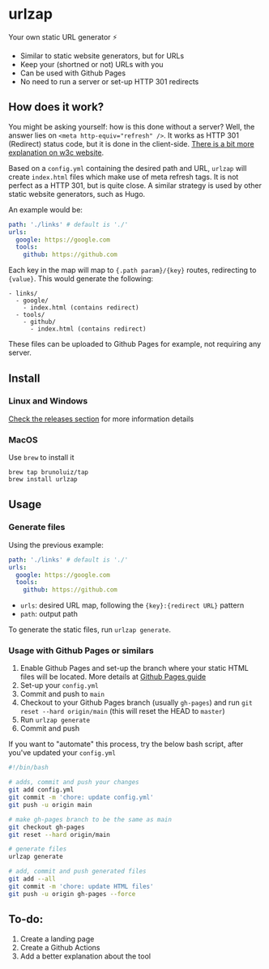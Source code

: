 # urlzap

Your own static URL generator ⚡️

- Similar to static website generators, but for URLs
- Keep your (shortned or not) URLs with you
- Can be used with Github Pages
- No need to run a server or set-up HTTP 301 redirects

## How does it work?

You might be asking yourself: how is this done without a server? Well, the answer lies on
`<meta http-equiv="refresh" />`. It works as HTTP 301 (Redirect) status code, but it is done
in the client-side. [There is a bit more explanation on w3c website](https://www.w3.org/TR/WCAG20-TECHS/H76.html).

Based on a `config.yml` containing the desired path and URL, `urlzap` will create `index.html`
files which make use of meta refresh tags. It is not perfect as a HTTP 301, but is quite close.
A similar strategy is used by other static website generators, such as Hugo.

An example would be:

```yaml
path: './links' # default is './'
urls:
  google: https://google.com
  tools:
    github: https://github.com
```

Each key in the map will map to `{.path param}/{key}` routes, redirecting to `{value}`.
This would generate the following:

```
- links/
  - google/
    - index.html (contains redirect)
  - tools/
    - github/
      - index.html (contains redirect)
```

These files can be uploaded to Github Pages for example, not requiring any server.

## Install

### Linux and Windows

[Check the releases section](https://github.com/brunoluiz/urlzap/releases) for more information details

### MacOS

Use `brew` to install it

```
brew tap brunoluiz/tap
brew install urlzap
```

## Usage

### Generate files

Using the previous example:

```yaml
path: './links' # default is './'
urls:
  google: https://google.com
  tools:
    github: https://github.com
```

- `urls`: desired URL map, following the `{key}:{redirect URL}` pattern
- `path`: output path

To generate the static files, run `urlzap generate`.

### Usage with Github Pages or similars

1. Enable Github Pages and set-up the branch where your static HTML files will be located.
More details at [Github Pages guide](https://pages.github.com/)
1. Set-up your `config.yml`
1. Commit and push to `main`
1. Checkout to your Github Pages branch (usually `gh-pages`) and run `git reset --hard origin/main`
(this will reset the HEAD to `master`)
1. Run `urlzap generate`
1. Commit and push

If you want to "automate" this process, try the below bash script, after you've updated
your `config.yml`

```sh
#!/bin/bash

# adds, commit and push your changes
git add config.yml
git commit -m 'chore: update config.yml'
git push -u origin main

# make gh-pages branch to be the same as main
git checkout gh-pages
git reset --hard origin/main

# generate files
urlzap generate

# add, commit and push generated files
git add --all
git commit -m 'chore: update HTML files'
git push -u origin gh-pages --force
```

## To-do:

1. Create a landing page
1. Create a Github Actions
1. Add a better explanation about the tool
